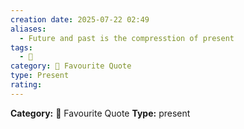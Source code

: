 ```yaml
---
creation date: 2025-07-22 02:49
aliases:
  - Future and past is the compresstion of present
tags:
  - 💬
category: 📖 Favourite Quote
type: Present
rating:
---
```

**Category:** 📖 Favourite Quote
**Type:** present

